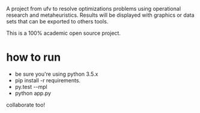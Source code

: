 A project from ufv to resolve optimizations problems using operational research and metaheuristics.
Results will be displayed with graphics or data sets that can be exported to others tools.

This is a 100% academic open source project.


# how to run
- be sure you're using python 3.5.x
- pip install -r requirements.
- py.test --mpl
- python app.py

collaborate too!
